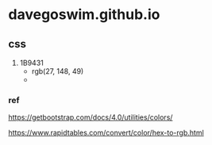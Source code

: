 # davegoswim.github.io

## css
1. 1B9431
    - rgb(27, 148, 49)
    - 
### ref
https://getbootstrap.com/docs/4.0/utilities/colors/

https://www.rapidtables.com/convert/color/hex-to-rgb.html